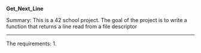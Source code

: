 **Get_Next_Line**

Summary: This is a 42 school project. The goal of the project is to write a function that returns a line read from a
file descriptor

---
The requirements:
1.
